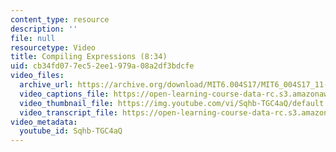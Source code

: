 ```yaml
---
content_type: resource
description: ''
file: null
resourcetype: Video
title: Compiling Expressions (8:34)
uid: cb34fd07-7ec5-2ee1-979a-08a2df3bdcfe
video_files:
  archive_url: https://archive.org/download/MIT6.004S17/MIT6_004S17_11-02-02_300k.mp4
  video_captions_file: https://open-learning-course-data-rc.s3.amazonaws.com/6-004-computation-structures-spring-2017/b31c6e5b8a8d5bbfae6bc44eecc90e1c_Sqhb-TGC4aQ.vtt
  video_thumbnail_file: https://img.youtube.com/vi/Sqhb-TGC4aQ/default.jpg
  video_transcript_file: https://open-learning-course-data-rc.s3.amazonaws.com/6-004-computation-structures-spring-2017/6b3a8920e776a4a388d1395c39605b79_Sqhb-TGC4aQ.pdf
video_metadata:
  youtube_id: Sqhb-TGC4aQ
---
```

